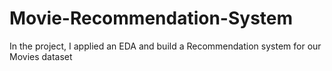 # Movie-Recommendation-System
In the project, I applied an EDA and build a Recommendation system for our Movies dataset
